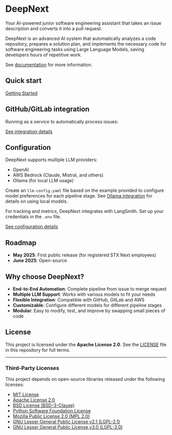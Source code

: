 # DeepNext

Your AI-powered junior software engineering assistant that takes an issue description and converts it into a pull request.

DeepNext is an advanced AI system that automatically analyzes a code repository, prepares a solution plan, and implements the necessary code for software engineering tasks using Large Language Models, saving developers hours of repetitive work.

See [documentation](https://stxnext.github.io/deep-next/) for more information.

## Quick start

[Getting Started](https://stxnext.github.io/deep-next/getting-started.html)

## GitHub/GitLab integration

Running as a service to automatically process issues:

[See integration details](https://stxnext.github.io/deep-next/integration.html)

## Configuration

DeepNext supports multiple LLM providers:
- OpenAI
- AWS Bedrock (Claude, Mistral, and others)
- Ollama (for local LLM usage)

Create an `llm-config.yaml` file based on the example provided to configure model preferences for each pipeline stage. See [Ollama integration](docs/ollama-integration.md) for details on using local models.

For tracking and metrics, DeepNext integrates with LangSmith. Set up your credentials in the `.env` file.

[See configuration details](https://stxnext.github.io/deep-next/configuration.html)

## Roadmap

- **May 2025**: First public release (for registered STX Next employees)
- **June 2025**: Open-source

## Why choose DeepNext?

- **End-to-End Automation**: Complete pipeline from issue to merge request
- **Multiple LLM Support**: Works with various models to fit your needs
- **Flexible Integration**: Compatible with GitHub, GitLab and AWS
- **Customizable**: Configure different models for different pipeline stages
- **Modular**: Easy to modify, test, and improve by swapping small pieces of code

## License

This project is licensed under the **Apache License 2.0**.
See the [LICENSE](./LICENSE) file in this repository for full terms.

---

### Third-Party Licenses

This project depends on open-source libraries released under the following licenses:

- [MIT License](./third_party_licenses/MIT.txt)
- [Apache License 2.0](./third_party_licenses/Apache-2.0.txt)
- [BSD License (BSD-3-Clause)](./third_party_licenses/BSD-3-Clause.txt)
- [Python Software Foundation License](./third_party_licenses/PSF.txt)
- [Mozilla Public License 2.0 (MPL 2.0)](./third_party_licenses/MPL-2.0.txt)
- [GNU Lesser General Public License v2.1 (LGPL-2.1)](./third_party_licenses/LGPL-2.1.txt)
- [GNU Lesser General Public License v3.0 (LGPL-3.0)](./third_party_licenses/LGPL-3.0.txt)
